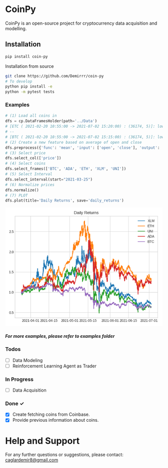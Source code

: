 # CoinPy
CoinPy is an open-source project for cryptocurrency data acquisition and modelling.

## Installation
```bash
pip install coin-py
```
Installation from source
```bash
git clone https://github.com/Demirrr/coin-py
# To develop
python pip install -e
python -m pytest tests
```
### Examples
```python
# (1) Load all coins in
dfs = cp.DataFramesHolder(path='../Data')
# [ETC ( 2021-02-20 10:55:00 -> 2021-07-02 15:20:00) : (36174, 5)]: low,	high,	open,	close,	volume]
# --
# [BTC ( 2021-02-20 10:55:00 -> 2021-07-02 15:15:00) : (36174, 5)]: low,	high,	open,	close,	volume]
# (2) Create a new feature based on average of open and close
dfs.preprocess({'func': 'mean', 'input': ['open', 'close'], 'output': 'price'})
# (3) Select price
dfs.select_col(['price'])
# (4) Select coins
dfs.select_frames(['BTC', 'ADA', 'ETH', 'XLM', 'UNI'])
# (5) Select Interval
dfs.select_interval(start="2021-03-25")
# (6) Normalize prices
dfs.normalize()
# (7) PLOT
dfs.plot(title='Daily Returns', save='daily_returns')
```
![image info](examples/daily_returns.png)
##### For more examples, please refer to examples folder

### Todos

- [ ] Data Modeling
- [ ] Reinforcement Learning Agent as Trader

### In Progress

- [ ] Data Acquisition

### Done ✓

- [x] Create fetching coins from Coinbase.
- [x] Provide previous information about coins.

# Help and Support
For any further questions or suggestions, please contact: caglardemir8@gmail.com